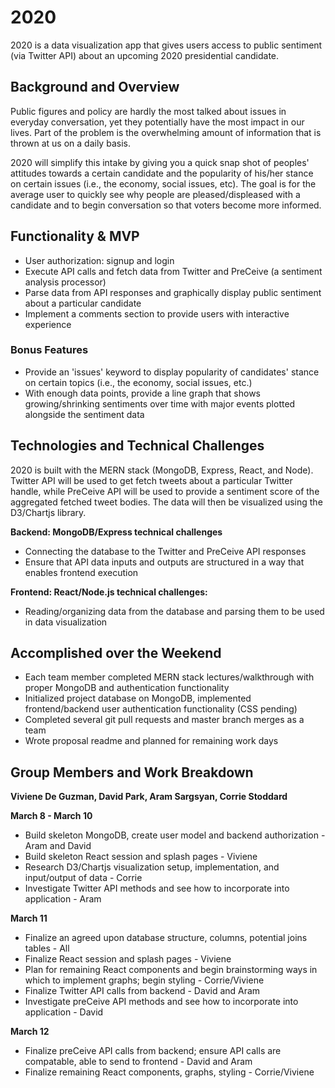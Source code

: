 # 2020

2020 is a data visualization app that gives users access to public sentiment (via Twitter API) about an upcoming 2020 presidential candidate.

## Background and Overview

Public figures and policy are hardly the most talked about issues in everyday conversation, yet they potentially have the most impact in our lives. Part of the problem is the overwhelming amount of information that is thrown at us on a daily basis. 

2020 will simplify this intake by giving you a quick snap shot of peoples' attitudes towards a certain candidate and the popularity of his/her stance on certain issues (i.e., the economy, social issues, etc). The goal is for the average user to quickly see why people are pleased/displeased with a candidate and to begin conversation so that voters become more informed.

## Functionality & MVP
* User authorization: signup and login
* Execute API calls and fetch data from Twitter and PreCeive (a sentiment analysis processor)
* Parse data from API responses and graphically display public sentiment about a particular candidate
* Implement a comments section to provide users with interactive experience

### Bonus Features
* Provide an 'issues' keyword to display popularity of candidates' stance on certain topics (i.e., the economy, social issues, etc.)
* With enough data points, provide a line graph that shows growing/shrinking sentiments over time with major events plotted alongside the sentiment data

## Technologies and Technical Challenges
2020 is built with the MERN stack (MongoDB, Express, React, and Node). Twitter API will be used to get fetch tweets about a particular Twitter handle, while PreCeive API will be used to provide a sentiment score of the aggregated fetched tweet bodies. The data will then be visualized using the D3/Chartjs library.

**Backend: MongoDB/Express technical challenges**
* Connecting the database to the Twitter and PreCeive API responses 
* Ensure that API data inputs and outputs are structured in a way that enables frontend execution

**Frontend: React/Node.js technical challenges:**
* Reading/organizing data from the database and parsing them to be used in data visualization

## Accomplished over the Weekend
* Each team member completed MERN stack lectures/walkthrough with proper MongoDB and authentication functionality
* Initialized project database on MongoDB, implemented frontend/backend user authentication functionality (CSS pending)
* Completed several git pull requests and master branch merges as a team
* Wrote proposal readme and planned for remaining work days

## Group Members and Work Breakdown
**Viviene De Guzman, David Park, Aram Sargsyan, Corrie Stoddard**

**March 8 - March 10**
* Build skeleton MongoDB, create user model and backend authorization - Aram and David
* Build skeleton React session and splash pages - Viviene
* Research D3/Chartjs visualization setup, implementation, and input/output of data - Corrie
* Investigate Twitter API methods and see how to incorporate into application - Aram

**March 11**
* Finalize an agreed upon database structure, columns, potential joins tables - All
* Finalize React session and splash pages - Viviene
* Plan for remaining React components and begin brainstorming ways in which to implement graphs; begin styling - Corrie/Viviene
* Finalize Twitter API calls from backend - David and Aram
* Investigate preCeive API methods and see how to incorporate into application - David

**March 12**
* Finalize preCeive API calls from backend; ensure API calls are compatable, able to send to frontend - David and Aram
* Finalize remaining React components, graphs, styling - Corrie/Viviene
